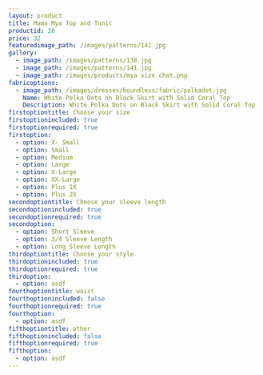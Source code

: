 ```yaml
---
layout: product
title: Mama Mya Top and Tunic
productid: 20
price: 32
featuredimage_path: /images/patterns/141.jpg
gallery:
  - image_path: /images/patterns/138.jpg
  - image_path: /images/patterns/141.jpg
  - image_path: /images/products/mya size chat.png
fabricoptions:
  - image_path: /images/dresses/boundless/fabric/polkadot.jpg
    Name: White Polka Dots on Black Skirt with Solid Coral Top
    Description: White Polka Dots on Black Skirt with Solid Coral Top
firstoptiontitle: Choose your size
firstoptionincluded: true
firstoptionrequired: true
firstoption:
  - option: X- Small
  - option: Small
  - option: Medium
  - option: Large
  - option: X-Large
  - option: XX-Large
  - option: Plus 1X
  - option: Plus 2X
secondoptiontitle: Choose your sleeve length
secondoptionincluded: true
secondoptionrequired: true
secondoption:
  - option: Short Sleeve
  - option: 3/4 Sleeve Length
  - option: Long Sleeve Length
thirdoptiontitle: Choose your style
thirdoptionincluded: true
thirdoptionrequired: true
thirdoption:
  - option: asdf
fourthoptiontitle: waist
fourthoptionincluded: false
fourthoptionrequired: true
fourthoption:
  - option: asdf
fifthoptiontitle: other
fifthoptionincluded: false
fifthoptionrequired: true
fifthoption:
  - option: asdf
---
```



